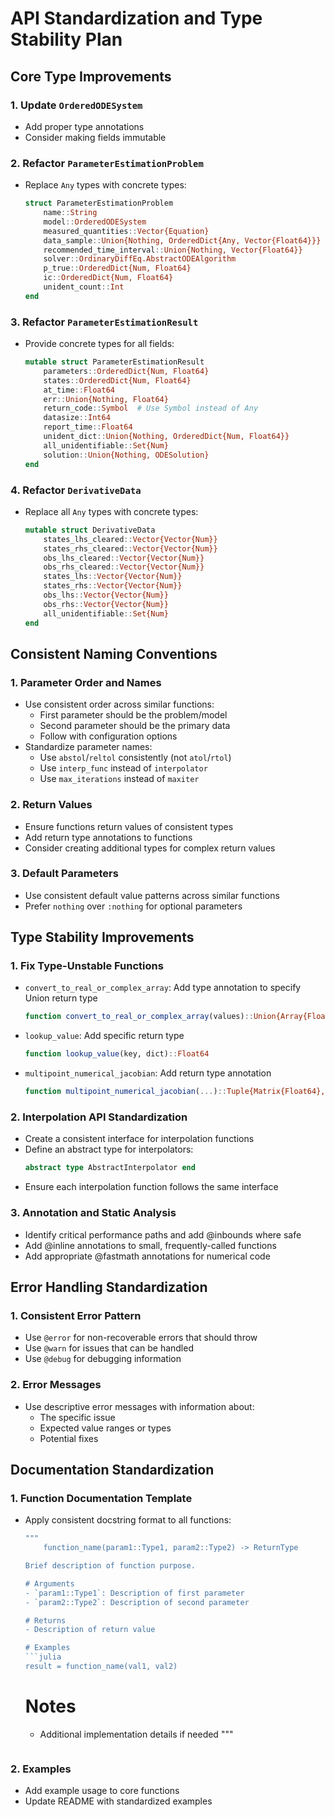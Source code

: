 # API Standardization and Type Stability Plan

## Core Type Improvements

### 1. Update `OrderedODESystem` 
- Add proper type annotations
- Consider making fields immutable

### 2. Refactor `ParameterEstimationProblem`
- Replace `Any` types with concrete types:
  ```julia
  struct ParameterEstimationProblem
      name::String
      model::OrderedODESystem
      measured_quantities::Vector{Equation}
      data_sample::Union{Nothing, OrderedDict{Any, Vector{Float64}}}
      recommended_time_interval::Union{Nothing, Vector{Float64}}
      solver::OrdinaryDiffEq.AbstractODEAlgorithm
      p_true::OrderedDict{Num, Float64}
      ic::OrderedDict{Num, Float64}
      unident_count::Int
  end
  ```

### 3. Refactor `ParameterEstimationResult`
- Provide concrete types for all fields:
  ```julia
  mutable struct ParameterEstimationResult
      parameters::OrderedDict{Num, Float64}
      states::OrderedDict{Num, Float64}
      at_time::Float64
      err::Union{Nothing, Float64}
      return_code::Symbol  # Use Symbol instead of Any
      datasize::Int64
      report_time::Float64
      unident_dict::Union{Nothing, OrderedDict{Num, Float64}}
      all_unidentifiable::Set{Num}
      solution::Union{Nothing, ODESolution}
  end
  ```

### 4. Refactor `DerivativeData`
- Replace all `Any` types with concrete types:
  ```julia
  mutable struct DerivativeData
      states_lhs_cleared::Vector{Vector{Num}}
      states_rhs_cleared::Vector{Vector{Num}}
      obs_lhs_cleared::Vector{Vector{Num}}
      obs_rhs_cleared::Vector{Vector{Num}}
      states_lhs::Vector{Vector{Num}}
      states_rhs::Vector{Vector{Num}}
      obs_lhs::Vector{Vector{Num}}
      obs_rhs::Vector{Vector{Num}}
      all_unidentifiable::Set{Num}
  end
  ```

## Consistent Naming Conventions

### 1. Parameter Order and Names
- Use consistent order across similar functions:
  - First parameter should be the problem/model
  - Second parameter should be the primary data
  - Follow with configuration options
- Standardize parameter names:
  - Use `abstol`/`reltol` consistently (not `atol`/`rtol`)
  - Use `interp_func` instead of `interpolator` 
  - Use `max_iterations` instead of `maxiter`

### 2. Return Values
- Ensure functions return values of consistent types
- Add return type annotations to functions
- Consider creating additional types for complex return values

### 3. Default Parameters
- Use consistent default value patterns across similar functions
- Prefer `nothing` over `:nothing` for optional parameters

## Type Stability Improvements

### 1. Fix Type-Unstable Functions
- `convert_to_real_or_complex_array`: Add type annotation to specify Union return type
  ```julia
  function convert_to_real_or_complex_array(values)::Union{Array{Float64,1}, Array{ComplexF64,1}}
  ```

- `lookup_value`: Add specific return type
  ```julia
  function lookup_value(key, dict)::Float64
  ```

- `multipoint_numerical_jacobian`: Add return type annotation
  ```julia
  function multipoint_numerical_jacobian(...)::Tuple{Matrix{Float64}, DerivativeData}
  ```

### 2. Interpolation API Standardization
- Create a consistent interface for interpolation functions
- Define an abstract type for interpolators:
  ```julia
  abstract type AbstractInterpolator end
  ```
- Ensure each interpolation function follows the same interface

### 3. Annotation and Static Analysis 
- Identify critical performance paths and add @inbounds where safe
- Add @inline annotations to small, frequently-called functions
- Add appropriate @fastmath annotations for numerical code

## Error Handling Standardization

### 1. Consistent Error Pattern
- Use `@error` for non-recoverable errors that should throw
- Use `@warn` for issues that can be handled
- Use `@debug` for debugging information

### 2. Error Messages
- Use descriptive error messages with information about:
  - The specific issue
  - Expected value ranges or types
  - Potential fixes

## Documentation Standardization

### 1. Function Documentation Template
- Apply consistent docstring format to all functions:
  ```julia
  """
      function_name(param1::Type1, param2::Type2) -> ReturnType

  Brief description of function purpose.

  # Arguments
  - `param1::Type1`: Description of first parameter
  - `param2::Type2`: Description of second parameter

  # Returns
  - Description of return value

  # Examples
  ```julia
  result = function_name(val1, val2)
  ```

  # Notes
  - Additional implementation details if needed
  """
  ```

### 2. Examples
- Add example usage to core functions
- Update README with standardized examples